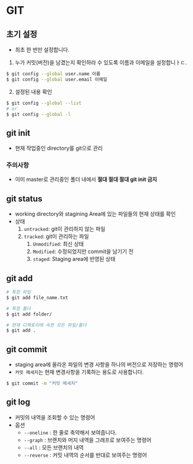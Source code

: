 # GIT

## 초기 설정

- 최초 한 번만 설정합니다.

1. 누가 커밋(버전)을 남겼는지 확인하라 수 있도록 이름과 이메일을 설정합니ㅏㄷ.

```bash
$ git config --global user.name 이름
$ git config --global user.email 이메일
```

2. 설정된 내용 확인

```bash
$ git config --global --list
# or
$ git config --global -l
```



## git init

- 현재 작업중인 directory를 git으로 관리

### 주의사항

- 이미 master로 관리중인 폴더 내에서 **절대 절대 절대 git init 금지**



## git status

- working directory와 stagining Area에 있는 파일들의 현재 상태를 확인
- 상태
  1. `untracked`: git이 관리하지 않는 파일
  2. `tracked`: git이 관리하는 파일
     1. `Unmodified`: 최신 상태
     2. `Modified`: 수정되었지만 commit을 남기기 전
     3. `staged`: Staging area에 반영된 상태



## git add

```bash
# 특정 파일
$ git add file_name.txt

# 특정 폴더
$ git add folder/

# 현재 디렉토리에 속한 모든 파일/폴더
$ git add .
```



## git commit

- staging area에 올라온 파일의 변경 사항을 하나의 버전으로 저장하는 명령어
- `커밋 메세지`는 현재 변경사항을 기록하는 용도로 사용합니다.

```bash
$ git commit -m "커밋 메세지"
```



## git log

- 커밋의 내역을 조회할 수 있는 명령어
- 옵션
  - `--oneline` : 한 줄로 축약해서 보여줍니다.
  - `--graph` : 브랜치와 머지 내역을 그래프로 보여주는 명령어
  - `--all` : 모든 브랜치의 내역
  - `--reverse` : 커밋 내역의 순서를 반대로 보여주는 명령어

